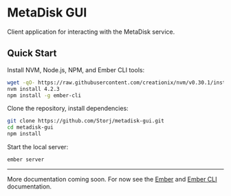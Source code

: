 MetaDisk GUI
============

Client application for interacting with the MetaDisk service.

Quick Start
-----------

Install NVM, Node.js, NPM, and Ember CLI tools:

```bash
wget -qO- https://raw.githubusercontent.com/creationix/nvm/v0.30.1/install.sh | bash
nvm install 4.2.3
npm install -g ember-cli
```

Clone the repository, install dependencies:

```bash
git clone https://github.com/Storj/metadisk-gui.git
cd metadisk-gui
npm install
```

Start the local server:

```bash
ember server
```

---

More documentation coming soon. For now see the [Ember](http://emberjs.com/)
and [Ember CLI](http://ember-cli.com/) documentation.
